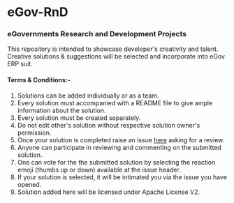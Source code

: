 # eGov-RnD
### eGovernments Research and Development Projects

This repository is intended to showcase developer's creativity and talent. Creative solutions & suggestions will be selected 
and incorporate into eGov ERP suit.

#### Terms & Conditions:-
1. Solutions can be added individually or as a team.
2. Every solution must accompanied with a README file to give ample information about the solution.
3. Every solution must be created separately.
4. Do not edit other's solution without respective solution owner's permission.
5. Once your solution is completed raise an issue [here](https://github.com/egovernments/eGov-RnD/issues/new) asking for a review.
6. Anyone can participate in reviewing and commenting on the submitted solution.
7. One can vote for the the submitted solution by selecting the reaction emoji (thumbs up or down) available at the issue header.
8. If your solution is selected, it will be intimated you via the issue you have opened.
9. Solution added here will be licensed under Apache License V2.
